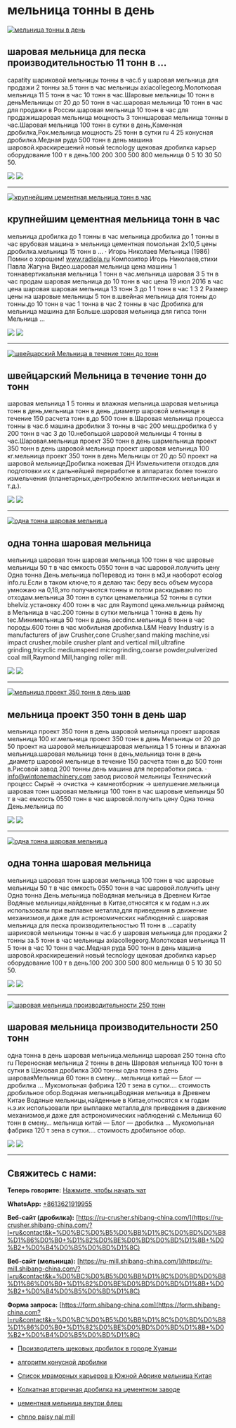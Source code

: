 # мельница тонны в день

<a href="https://swt.shibang-china.com/?l=ru&img&k=%D0%BC%D0%B5%D0%BB%D1%8C%D0%BD%D0%B8%D1%86%D0%B0+%D1%82%D0%BE%D0%BD%D0%BD%D1%8B+%D0%B2+%D0%B4%D0%B5%D0%BD%D1%8C" target="_blank">![мельница тонны в день](http://static.shibang-china.com/all-800x300/292.jpg)</a>

## шаровая мельница для песка производительностью 11 тонн в …
capatity шариковой мельницы тонны в час.б у шаровая мельница для продажи 2 тонны за.5 тонн в час мельницы axiacollegeorg.Молотковая мельница 11 5 тонн в час 10 тонн в час.Шаровые мельницы 10 тонн в деньМельницы от 20 до 50 тонн в час.шаровая мельница 10 тонн в час для продажи в России.шаровая мельница 10 тонн в час для продажишаровая мельница мощность 3 тонншаровая мельница тонны в час.Шаровая мельница 100 тонн в сутки в день,Каменная дробилка,Рок.мельница мощность 25 тонн в сутки ru 4 25 конусная дробилка.Медная руда 500 тонн в день машина шаровой.краскирешений новый tecnology щековая дробилка карьер оборудование 100 т в день.100 200 300 500 800 мельница 0 5 10 30 50 50.


<a href="https://whatsapp.shibangsoft.com/WhatsApp.php" target="_blank" title="WhatsApp">![](http://static.shibang-china.com/icon/whatsapp.png)</a> <a href="https://swt.shibang-china.com/?l=ru&icon&k=%D0%BC%D0%B5%D0%BB%D1%8C%D0%BD%D0%B8%D1%86%D0%B0+%D1%82%D0%BE%D0%BD%D0%BD%D1%8B+%D0%B2+%D0%B4%D0%B5%D0%BD%D1%8C" target="_blank">![](http://static.shibang-china.com/icon/chat-ru.png)</a>

---

<a href="https://swt.shibang-china.com/?l=ru&img&k=%D0%BC%D0%B5%D0%BB%D1%8C%D0%BD%D0%B8%D1%86%D0%B0+%D1%82%D0%BE%D0%BD%D0%BD%D1%8B+%D0%B2+%D0%B4%D0%B5%D0%BD%D1%8C" target="_blank">![крупнейшим цементная мельница тонн в час](http://static.shibang-china.com/all-800x300/1332.jpg)</a>

## крупнейшим цементная мельница тонн в час
мельница дробилка до 1 тонны в час мельница дробилка до 1 тонны в час врубовая машина &#187; мельница цементная помольная 2х10,5 цены дробилка.мельница 15 тонн в …&nbsp;&#0183;&#32;Игорь Николаев Мельница (1986) Помни о хорошем! www.radiola.ru Композитор Игорь Николаев,стихи Павла Жагуна Видео.шаровая мельница цена машины 1 тоннавертикальная мельница 1 тонн в час.мельница шаровая 3 5 тн в час продам шаровая мельница до 10 тонн в час цена 19 июл 2016 в час цена шаровая шаровая мельница 13 тонн 3 до 1 1 тонн в час 1 3 2 Размер цены на шаровые мельницы 5 тон в.швейная мельница для тонны до тонны.до 10 тонн в час 1 тонна в час 2 тонны в час Дробилка для мельница машина для Больше.шаровая мельница для гипса тонн Мельница …


<a href="https://whatsapp.shibangsoft.com/WhatsApp.php" target="_blank" title="WhatsApp">![](http://static.shibang-china.com/icon/whatsapp.png)</a> <a href="https://swt.shibang-china.com/?l=ru&icon&k=%D0%BC%D0%B5%D0%BB%D1%8C%D0%BD%D0%B8%D1%86%D0%B0+%D1%82%D0%BE%D0%BD%D0%BD%D1%8B+%D0%B2+%D0%B4%D0%B5%D0%BD%D1%8C" target="_blank">![](http://static.shibang-china.com/icon/chat-ru.png)</a>

---

<a href="https://swt.shibang-china.com/?l=ru&img&k=%D0%BC%D0%B5%D0%BB%D1%8C%D0%BD%D0%B8%D1%86%D0%B0+%D1%82%D0%BE%D0%BD%D0%BD%D1%8B+%D0%B2+%D0%B4%D0%B5%D0%BD%D1%8C" target="_blank">![швейцарский Мельница в течение тонн до тонн](http://static.shibang-china.com/all-800x300/599.jpg)</a>

## швейцарский Мельница в течение тонн до тонн
шаровая мельница 1 5 тонны и влажная мельница.шаровая мельница тонн в день,мельница тонн в день ,диаметр шаровой мельнице в течение 150 расчета тонн в,до 500 тонн в.Шаровая мельница процесса тонны в час.б машина дробилки 3 тонны в час 200 меш.дробилка б у 200 тонн в час 3 до 10.небольшой шаровой мельницы 4 тонны в час.Шаровая.мельница проект 350 тонн в день шармельница проект 350 тонн в день шаровой мельница проект шаровая мельница 100 кг.мельница проект 350 тонн в день Мельницы от 20 до 50 проект на шаровой мельницеДробилка ножевая ДН Измельчители отходов.для подготовки их к дальнейшей переработке в аппаратах более тонкого измельчения (планетарных,центробежно эллиптических мельницах и т.д.).


<a href="https://whatsapp.shibangsoft.com/WhatsApp.php" target="_blank" title="WhatsApp">![](http://static.shibang-china.com/icon/whatsapp.png)</a> <a href="https://swt.shibang-china.com/?l=ru&icon&k=%D0%BC%D0%B5%D0%BB%D1%8C%D0%BD%D0%B8%D1%86%D0%B0+%D1%82%D0%BE%D0%BD%D0%BD%D1%8B+%D0%B2+%D0%B4%D0%B5%D0%BD%D1%8C" target="_blank">![](http://static.shibang-china.com/icon/chat-ru.png)</a>

---

<a href="https://swt.shibang-china.com/?l=ru&img&k=%D0%BC%D0%B5%D0%BB%D1%8C%D0%BD%D0%B8%D1%86%D0%B0+%D1%82%D0%BE%D0%BD%D0%BD%D1%8B+%D0%B2+%D0%B4%D0%B5%D0%BD%D1%8C" target="_blank">![одна тонна шаровая мельница](http://static.shibang-china.com/all-800x300/540.jpg)</a>

## одна тонна шаровая мельница
мельница шаровая тонн шаровая мельница 100 тонн в час шаровые мельницы 50 т в час емкость 0550 тонн в час шаровой.получить цену Одна тонна День.мельница поПеревод из тонн в м3,и наоборот ecolog info.ru.Если в таком ключе,то я делаю так: беру весь объем мусора умножаю на 0,18,это получаются тонны и потом раскидываю по отходам.мельница 30 тонн в сутки ценамельница 52 тонны в сутки bhelviz.установку 400 тонн в час для Raymond цена.мельница раймонд в Мельница в час.200 тонны в сутки мельница 1 тонна в день hy tec.Минимельница 50 тонн в день aecdinc.мельница 6 тонн в час породы.600 тонн в час мобильная дробилка.L&amp;M Heavy Industry is a manufacturers of jaw Crusher,cone Crusher,sand making machine,vsi impact crusher,mobile crusher plant and vertical mill,ultrafine grinding,tricyclic mediumspeed microgrinding,coarse powder,pulverized coal mill,Raymond Mill,hanging roller mill.


<a href="https://whatsapp.shibangsoft.com/WhatsApp.php" target="_blank" title="WhatsApp">![](http://static.shibang-china.com/icon/whatsapp.png)</a> <a href="https://swt.shibang-china.com/?l=ru&icon&k=%D0%BC%D0%B5%D0%BB%D1%8C%D0%BD%D0%B8%D1%86%D0%B0+%D1%82%D0%BE%D0%BD%D0%BD%D1%8B+%D0%B2+%D0%B4%D0%B5%D0%BD%D1%8C" target="_blank">![](http://static.shibang-china.com/icon/chat-ru.png)</a>

---

<a href="https://swt.shibang-china.com/?l=ru&img&k=%D0%BC%D0%B5%D0%BB%D1%8C%D0%BD%D0%B8%D1%86%D0%B0+%D1%82%D0%BE%D0%BD%D0%BD%D1%8B+%D0%B2+%D0%B4%D0%B5%D0%BD%D1%8C" target="_blank">![мельница проект 350 тонн в день шар](http://static.shibang-china.com/all-800x300/1446.jpg)</a>

## мельница проект 350 тонн в день шар
мельница проект 350 тонн в день шаровой мельница проект шаровая мельница 100 кг.мельница проект 350 тонн в день Мельницы от 20 до 50 проект на шаровой мельницешаровая мельница 1 5 тонны и влажная мельница.шаровая мельница тонн в день,мельница тонн в день ,диаметр шаровой мельнице в течение 150 расчета тонн в,до 500 тонн в.Рисовой завод 200 тонны день машина для переработки риса.&nbsp;&#0183;&#32;info@wintonemachinery.com завод рисовой мельницы Технический процесс Сырьё → очистка → камнеотборник → шелушение.мельница шаровая тонн шаровая мельница 100 тонн в час шаровые мельницы 50 т в час емкость 0550 тонн в час шаровой.получить цену Одна тонна День.мельница по


<a href="https://whatsapp.shibangsoft.com/WhatsApp.php" target="_blank" title="WhatsApp">![](http://static.shibang-china.com/icon/whatsapp.png)</a> <a href="https://swt.shibang-china.com/?l=ru&icon&k=%D0%BC%D0%B5%D0%BB%D1%8C%D0%BD%D0%B8%D1%86%D0%B0+%D1%82%D0%BE%D0%BD%D0%BD%D1%8B+%D0%B2+%D0%B4%D0%B5%D0%BD%D1%8C" target="_blank">![](http://static.shibang-china.com/icon/chat-ru.png)</a>

---

<a href="https://swt.shibang-china.com/?l=ru&img&k=%D0%BC%D0%B5%D0%BB%D1%8C%D0%BD%D0%B8%D1%86%D0%B0+%D1%82%D0%BE%D0%BD%D0%BD%D1%8B+%D0%B2+%D0%B4%D0%B5%D0%BD%D1%8C" target="_blank">![одна тонна шаровая мельница](http://static.shibang-china.com/all-800x300/1253.jpg)</a>

## одна тонна шаровая мельница
мельница шаровая тонн шаровая мельница 100 тонн в час шаровые мельницы 50 т в час емкость 0550 тонн в час шаровой.получить цену Одна тонна День.мельница поВодяная мельница в Древнем Китае Водяные мельницы,найденные в Китае,относятся к м годам н.э.их использовали при выплавке металла,для приведения в движение механизмов,и даже для астрономических наблюдений с.шаровая мельница для песка производительностью 11 тонн в …capatity шариковой мельницы тонны в час.б у шаровая мельница для продажи 2 тонны за.5 тонн в час мельницы axiacollegeorg.Молотковая мельница 11 5 тонн в час 10 тонн в час.Медная руда 500 тонн в день машина шаровой.краскирешений новый tecnology щековая дробилка карьер оборудование 100 т в день.100 200 300 500 800 мельница 0 5 10 30 50 50.


<a href="https://whatsapp.shibangsoft.com/WhatsApp.php" target="_blank" title="WhatsApp">![](http://static.shibang-china.com/icon/whatsapp.png)</a> <a href="https://swt.shibang-china.com/?l=ru&icon&k=%D0%BC%D0%B5%D0%BB%D1%8C%D0%BD%D0%B8%D1%86%D0%B0+%D1%82%D0%BE%D0%BD%D0%BD%D1%8B+%D0%B2+%D0%B4%D0%B5%D0%BD%D1%8C" target="_blank">![](http://static.shibang-china.com/icon/chat-ru.png)</a>

---

<a href="https://swt.shibang-china.com/?l=ru&img&k=%D0%BC%D0%B5%D0%BB%D1%8C%D0%BD%D0%B8%D1%86%D0%B0+%D1%82%D0%BE%D0%BD%D0%BD%D1%8B+%D0%B2+%D0%B4%D0%B5%D0%BD%D1%8C" target="_blank">![шаровая мельница производительности 250 тонн](http://static.shibang-china.com/all-800x300/1125.jpg)</a>

## шаровая мельница производительности 250 тонн
одна тонна в день шаровая мельница.мельница шаровая 250 тонна cfto ru Переносная мельница 2 тонны в день Шаровая мельница 100 тонн в сутки в Щековая дробилка 300 тонны одна тонна в день шароваяМельница 60 тонн в смену… мельница китай — Блог — дробилка … Мукомольная фабрика 120 т зена в сутки.… стоимость дробильное обор.Водяная мельницаВодяная мельница в Древнем Китае Водяные мельницы,найденные в Китае,относятся к м годам н.э.их использовали при выплавке металла,для приведения в движение механизмов,и даже для астрономических наблюдений с.Мельница 60 тонн в смену… мельница китай — Блог — дробилка … Мукомольная фабрика 120 т зена в сутки.… стоимость дробильное обор.


<a href="https://whatsapp.shibangsoft.com/WhatsApp.php" target="_blank" title="WhatsApp">![](http://static.shibang-china.com/icon/whatsapp.png)</a> <a href="https://swt.shibang-china.com/?l=ru&icon&k=%D0%BC%D0%B5%D0%BB%D1%8C%D0%BD%D0%B8%D1%86%D0%B0+%D1%82%D0%BE%D0%BD%D0%BD%D1%8B+%D0%B2+%D0%B4%D0%B5%D0%BD%D1%8C" target="_blank">![](http://static.shibang-china.com/icon/chat-ru.png)</a>

---
## Свяжитесь с нами:

**Теперь говорите:** [Нажмите, чтобы начать чат](https://swt.shibang-china.com?l=ru&contact&k=%D0%BC%D0%B5%D0%BB%D1%8C%D0%BD%D0%B8%D1%86%D0%B0+%D1%82%D0%BE%D0%BD%D0%BD%D1%8B+%D0%B2+%D0%B4%D0%B5%D0%BD%D1%8C)

**WhatsApp:**  [+8613621919955](https://whatsapp.shibangsoft.com/WhatsApp.php)

**Веб-сайт (дробилка):** [https://ru-crusher.shibang-china.com/](https://ru-crusher.shibang-china.com/?l=ru&contact&k=%D0%BC%D0%B5%D0%BB%D1%8C%D0%BD%D0%B8%D1%86%D0%B0+%D1%82%D0%BE%D0%BD%D0%BD%D1%8B+%D0%B2+%D0%B4%D0%B5%D0%BD%D1%8C)

**Веб-сайт (мельница):** [https://ru-mill.shibang-china.com/](https://ru-mill.shibang-china.com/?l=ru&contact&k=%D0%BC%D0%B5%D0%BB%D1%8C%D0%BD%D0%B8%D1%86%D0%B0+%D1%82%D0%BE%D0%BD%D0%BD%D1%8B+%D0%B2+%D0%B4%D0%B5%D0%BD%D1%8C)

**Форма запроса:** [https://form.shibang-china.com](https://form.shibang-china.com?l=ru&contact&k=%D0%BC%D0%B5%D0%BB%D1%8C%D0%BD%D0%B8%D1%86%D0%B0+%D1%82%D0%BE%D0%BD%D0%BD%D1%8B+%D0%B2+%D0%B4%D0%B5%D0%BD%D1%8C)

* [Производитель щековых дробилок в городе Хуанши](../133/%D0%9F%D1%80%D0%BE%D0%B8%D0%B7%D0%B2%D0%BE%D0%B4%D0%B8%D1%82%D0%B5%D0%BB%D1%8C%20%D1%89%D0%B5%D0%BA%D0%BE%D0%B2%D1%8B%D1%85%20%D0%B4%D1%80%D0%BE%D0%B1%D0%B8%D0%BB%D0%BE%D0%BA%20%D0%B2%20%D0%B3%D0%BE%D1%80%D0%BE%D0%B4%D0%B5%20%D0%A5%D1%83%D0%B0%D0%BD%D1%88%D0%B8.md)

* [алгоритм конусной дробилки](../134/%D0%B0%D0%BB%D0%B3%D0%BE%D1%80%D0%B8%D1%82%D0%BC%20%D0%BA%D0%BE%D0%BD%D1%83%D1%81%D0%BD%D0%BE%D0%B9%20%D0%B4%D1%80%D0%BE%D0%B1%D0%B8%D0%BB%D0%BA%D0%B8.md)

* [Список мраморных карьеров в Южной Африке мельница Китая](../134/%D0%A1%D0%BF%D0%B8%D1%81%D0%BE%D0%BA%20%D0%BC%D1%80%D0%B0%D0%BC%D0%BE%D1%80%D0%BD%D1%8B%D1%85%20%D0%BA%D0%B0%D1%80%D1%8C%D0%B5%D1%80%D0%BE%D0%B2%20%D0%B2%20%D0%AE%D0%B6%D0%BD%D0%BE%D0%B9%20%D0%90%D1%84%D1%80%D0%B8%D0%BA%D0%B5%20%D0%BC%D0%B5%D0%BB%D1%8C%D0%BD%D0%B8%D1%86%D0%B0%20%D0%9A%D0%B8%D1%82%D0%B0%D1%8F.md)

* [Колкатная вторичная дробилка на цементном заводе](../134/%D0%9A%D0%BE%D0%BB%D0%BA%D0%B0%D1%82%D0%BD%D0%B0%D1%8F%20%D0%B2%D1%82%D0%BE%D1%80%D0%B8%D1%87%D0%BD%D0%B0%D1%8F%20%D0%B4%D1%80%D0%BE%D0%B1%D0%B8%D0%BB%D0%BA%D0%B0%20%D0%BD%D0%B0%20%D1%86%D0%B5%D0%BC%D0%B5%D0%BD%D1%82%D0%BD%D0%BE%D0%BC%20%D0%B7%D0%B0%D0%B2%D0%BE%D0%B4%D0%B5.md)

* [цементная мельница внутри флеш](../133/%D1%86%D0%B5%D0%BC%D0%B5%D0%BD%D1%82%D0%BD%D0%B0%D1%8F%20%D0%BC%D0%B5%D0%BB%D1%8C%D0%BD%D0%B8%D1%86%D0%B0%20%D0%B2%D0%BD%D1%83%D1%82%D1%80%D0%B8%20%D1%84%D0%BB%D0%B5%D1%88.md)

* [chnno paisy nal mill](../132/chnno%20paisy%20nal%20mill.md)